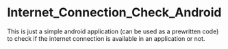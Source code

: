 # Internet_Connection_Check_Android
This is just a simple android application (can be used as a prewritten code) to check if the internet connection is available in an application or not.
